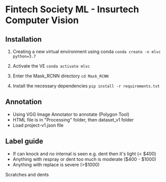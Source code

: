 # Fintech Society ML - Insurtech Computer Vision

## Installation

1. Creating a new virtual environment using conda ```conda create -n mlvc python=3.7```

2. Activate the VE ```conda activate mlvc```

3. Enter the Mask_RCNN directory ```cd Mask_RCNN```

4. Install the necessary dependencies ```pip install -r requirements.txt```

## Annotation
- Using VGG Image Annotator to annotate (Polygon Tool)
- HTML file is in "Processing" folder, then dataset_v1 folder
- Load project-v1.json file

## Label guide
- If can knock and no internal is seen e.g. dent then it's light (< $400)
- Anything with respray or dent too much is moderate ($400 - $1000)
- Anything with replace is severe (>$1000)

Scratches and dents 